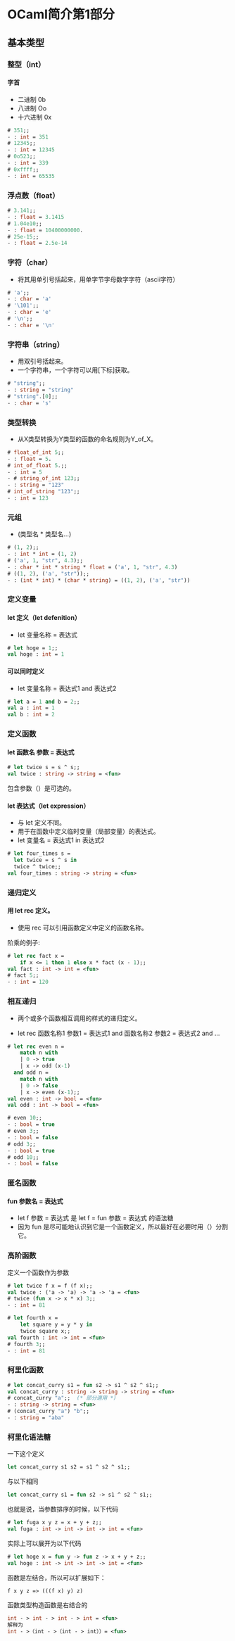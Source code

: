 
# OCaml简介第1部分

## 基本类型

### 整型（int）
#### 字首
* 二进制 0b
* 八进制 Oo
* 十六进制 0x

```ocaml
# 351;;
- : int = 351
# 12345;;
- : int = 12345
# 0o523;;
- : int = 339
# 0xffff;;
- : int = 65535
```

### 浮点数（float）

```ocaml
# 3.141;;
- : float = 3.1415
# 1.04e10;;
- : float = 10400000000.
# 25e-15;;
- : float = 2.5e-14
```

### 字符（char）

* 将其用单引号括起来，用单字节字母数字字符（ascii字符）

```ocaml
# 'a';;
- : char = 'a'
# '\101';;
- : char = 'e'
# '\n';;
- : char = '\n'
```

### 字符串（string）

* 用双引号括起来。
* 一个字符串，一个字符可以用[下标]获取。

```ocaml
# "string";;
- : string = "string"
# "string".[0];;
- : char = 's'
```
### 类型转换

* 从X类型转换为Y类型的函数的命名规则为Y_of_X。

```ocaml
# float_of_int 5;;
- : float = 5.
# int_of_float 5.;;
- : int = 5
- # string_of_int 123;;
- : string = "123"
# int_of_string "123";;
- : int = 123
```

### 元组

* (类型名 * 类型名...)

```ocaml
# (1, 2);;
- : int * int = (1, 2)
# ('a', 1, "str", 4.3);;
- : char * int * string * float = ('a', 1, "str", 4.3)
# ((1, 2), ('a', "str"));;
- : (int * int) * (char * string) = ((1, 2), ('a', "str"))
```
### 定义变量

#### let 定义（let defenition）

* let 变量名称 = 表达式

```ocaml
# let hoge = 1;;
val hoge : int = 1
```
#### 可以同时定义

* let 变量名称 = 表达式1 and 表达式2

```ocaml
# let a = 1 and b = 2;;
val a : int = 1
val b : int = 2
```

### 定义函数

#### let 函数名 参数 = 表达式
```ocaml
# let twice s = s ^ s;; 
val twice : string -> string = <fun>
```
包含参数（）是可选的。

#### let 表达式（let expression）

* 与 let 定义不同。
* 用于在函数中定义临时变量（局部变量）的表达式。
* let 变量名 = 表达式1 in 表达式2

```ocaml
# let four_times s =
  let twice = s ^ s in
  twice ^ twice;;
val four_times : string -> string = <fun>
```

### 递归定义

#### 用 let rec 定义。

* 使用 rec 可以引用函数定义中定义的函数名称。

阶乘的例子:

```ocaml
# let rec fact x =
    if x <= 1 then 1 else x * fact (x - 1);;
val fact : int -> int = <fun>
# fact 5;;
- : int = 120
```

### 相互递归

* 两个或多个函数相互调用的样式的递归定义。

* let rec 函数名称1 参数1 = 表达式1 and 函数名称2 参数2 = 表达式2 and ...

```ocaml
# let rec even n =
    match n with
    | 0 -> true
    | x -> odd (x-1)
  and odd n =
    match n with
    | 0 -> false
    | x -> even (x-1);;
val even : int -> bool = <fun>
val odd : int -> bool = <fun>

# even 10;;
- : bool = true
# even 3;;
- : bool = false
# odd 3;;
- : bool = true
# odd 10;;
- : bool = false
```

### 匿名函数

#### fun 参数名 = 表达式
* let f 参数 = 表达式 是 let f = fun 参数 = 表达式 的语法糖
* 因为 fun 是尽可能地认识到它是一个函数定义，所以最好在必要时用（）分割它。

### 高阶函数

定义一个函数作为参数

```ocaml
# let twice f x = f (f x);;
val twice : ('a -> 'a) -> 'a -> 'a = <fun>
# twice (fun x -> x * x) 3;;
- : int = 81

# let fourth x = 
    let square y = y * y in
    twice square x;;
val fourth : int -> int = <fun>
# fourth 3;;
- : int = 81
```

### 柯里化函数

```ocaml
# let concat_curry s1 = fun s2 -> s1 ^ s2 ^ s1;;
val concat_curry : string -> string -> string = <fun>
# concat_curry "a";;  (* 部分適用 *)
- : string -> string = <fun>
# (concat_curry "a") "b";;
- : string = "aba"
```

### 柯里化语法糖

一下这个定义
```ocaml
let concat_curry s1 s2 = s1 ^ s2 ^ s1;;
```

与以下相同

```ocaml
let concat_curry s1 = fun s2 -> s1 ^ s2 ^ s1;;
```

也就是说，当参数排序的时候，以下代码

```ocaml
# let fuga x y z = x + y + z;;
val fuga : int -> int -> int -> int = <fun>
```

实际上可以展开为以下代码

```ocaml
# let hoge x = fun y -> fun z -> x + y + z;;
val hoge : int -> int -> int -> int = <fun>
```

函数是左结合，所以可以扩展如下：

```ocaml
f x y z => (((f x) y) z)
```

函数类型构造函数是右结合的

```ocaml
int - > int - > int - > int = <fun>
解释为
int - >（int - >（int - > int））= <fun>
```

